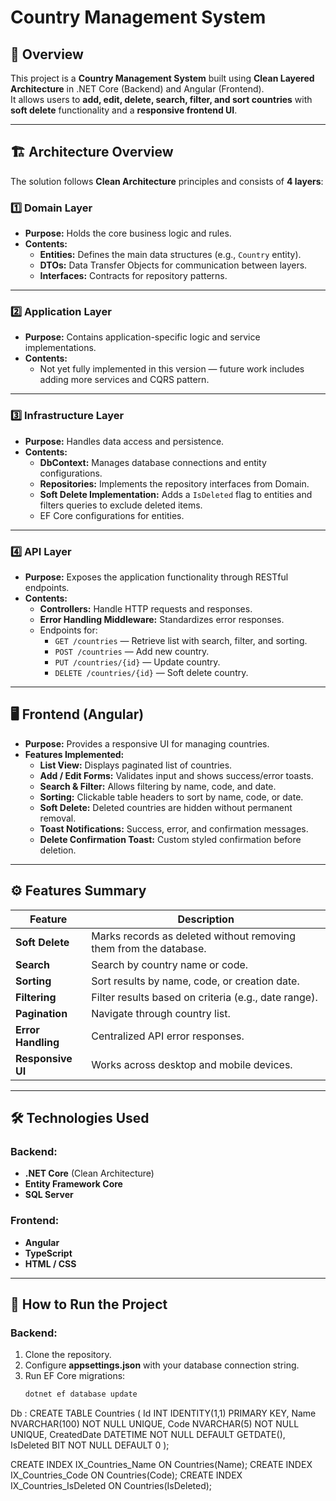 # Country Management System

## 📌 Overview
This project is a **Country Management System** built using **Clean Layered Architecture** in .NET Core (Backend) and Angular (Frontend).  
It allows users to **add, edit, delete, search, filter, and sort countries** with **soft delete** functionality and a **responsive frontend UI**.

---

## 🏗️ Architecture Overview
The solution follows **Clean Architecture** principles and consists of **4 layers**:

### 1️⃣ Domain Layer
- **Purpose:** Holds the core business logic and rules.
- **Contents:**
  - **Entities:** Defines the main data structures (e.g., `Country` entity).
  - **DTOs:** Data Transfer Objects for communication between layers.
  - **Interfaces:** Contracts for repository patterns.
  
---

### 2️⃣ Application Layer
- **Purpose:** Contains application-specific logic and service implementations.
- **Contents:**
  - Not yet fully implemented in this version — future work includes adding more services and CQRS pattern.

---

### 3️⃣ Infrastructure Layer
- **Purpose:** Handles data access and persistence.
- **Contents:**
  - **DbContext:** Manages database connections and entity configurations.
  - **Repositories:** Implements the repository interfaces from Domain.
  - **Soft Delete Implementation:** Adds a `IsDeleted` flag to entities and filters queries to exclude deleted items.
  - EF Core configurations for entities.

---

### 4️⃣ API Layer
- **Purpose:** Exposes the application functionality through RESTful endpoints.
- **Contents:**
  - **Controllers:** Handle HTTP requests and responses.
  - **Error Handling Middleware:** Standardizes error responses.
  - Endpoints for:
    - `GET /countries` — Retrieve list with search, filter, and sorting.
    - `POST /countries` — Add new country.
    - `PUT /countries/{id}` — Update country.
    - `DELETE /countries/{id}` — Soft delete country.

---

## 🖥️ Frontend (Angular)
- **Purpose:** Provides a responsive UI for managing countries.
- **Features Implemented:**
  - **List View:** Displays paginated list of countries.
  - **Add / Edit Forms:** Validates input and shows success/error toasts.
  - **Search & Filter:** Allows filtering by name, code, and date.
  - **Sorting:** Clickable table headers to sort by name, code, or date.
  - **Soft Delete:** Deleted countries are hidden without permanent removal.
  - **Toast Notifications:** Success, error, and confirmation messages.
  - **Delete Confirmation Toast:** Custom styled confirmation before deletion.

---

## ⚙️ Features Summary
| Feature                  | Description |
|--------------------------|-------------|
| **Soft Delete**          | Marks records as deleted without removing them from the database. |
| **Search**               | Search by country name or code. |
| **Sorting**              | Sort results by name, code, or creation date. |
| **Filtering**            | Filter results based on criteria (e.g., date range). |
| **Pagination**           | Navigate through country list. |
| **Error Handling**       | Centralized API error responses. |
| **Responsive UI**        | Works across desktop and mobile devices. |

---

## 🛠️ Technologies Used
### Backend:
- **.NET Core** (Clean Architecture)
- **Entity Framework Core**
- **SQL Server**

### Frontend:
- **Angular**
- **TypeScript**
- **HTML / CSS**

---

## 🚀 How to Run the Project

### Backend:
1. Clone the repository.
2. Configure **appsettings.json** with your database connection string.
3. Run EF Core migrations:
   ```bash
   dotnet ef database update


Db :
CREATE TABLE Countries (
    Id INT IDENTITY(1,1) PRIMARY KEY,
    Name NVARCHAR(100) NOT NULL UNIQUE,
    Code NVARCHAR(5) NOT NULL UNIQUE,
    CreatedDate DATETIME NOT NULL DEFAULT GETDATE(),
    IsDeleted BIT NOT NULL DEFAULT 0
);

CREATE INDEX IX_Countries_Name ON Countries(Name);
CREATE INDEX IX_Countries_Code ON Countries(Code);
CREATE INDEX IX_Countries_IsDeleted ON Countries(IsDeleted);


